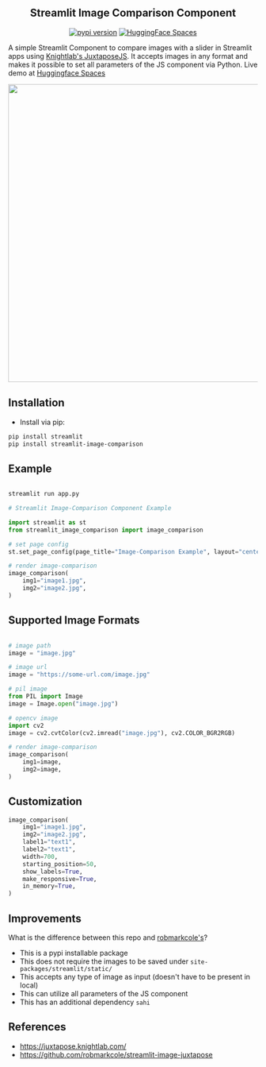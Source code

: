 <div align="center">
<h2>
    Streamlit Image Comparison Component
</h2>
</div>

<div align="center">
    <a href="https://badge.fury.io/py/streamlit-image-comparison"><img src="https://badge.fury.io/py/streamlit-image-comparison.svg" alt="pypi version"></a>
    <a href="https://huggingface.co/spaces/fcakyon/streamlit-image-comparison"><img src="https://raw.githubusercontent.com/fcakyon/streamlit-image-comparison/main/resources/hf_spaces_badge.svg" alt="HuggingFace Spaces"></a>
</div>

A simple Streamlit Component to compare images with a slider in Streamlit apps using [Knightlab's JuxtaposeJS](https://juxtapose.knightlab.com/). It accepts images in any format and makes it possible to set all parameters of the JS component via Python. Live demo at [Huggingface Spaces](https://huggingface.co/spaces/fcakyon/streamlit-image-comparison)

<p align="center">
<a href='https://huggingface.co/spaces/fcakyon/streamlit-image-comparison' target='_blank'> <img src="https://user-images.githubusercontent.com/34196005/143328163-2976a3b6-91d0-47c5-b872-c92dd6ea404e.gif" width="600"></a>

</p>

## Installation
- Install via pip:

```bash
pip install streamlit
pip install streamlit-image-comparison
```

## Example

```bash

streamlit run app.py
```

```python
# Streamlit Image-Comparison Component Example

import streamlit as st
from streamlit_image_comparison import image_comparison

# set page config
st.set_page_config(page_title="Image-Comparison Example", layout="centered")

# render image-comparison
image_comparison(
    img1="image1.jpg",
    img2="image2.jpg",
)
```

## Supported Image Formats

```python

# image path
image = "image.jpg"

# image url
image = "https://some-url.com/image.jpg"

# pil image
from PIL import Image
image = Image.open("image.jpg")

# opencv image
import cv2
image = cv2.cvtColor(cv2.imread("image.jpg"), cv2.COLOR_BGR2RGB)

# render image-comparison
image_comparison(
    img1=image,
    img2=image,
)
```

## Customization

```python
image_comparison(
    img1="image1.jpg",
    img2="image2.jpg",
    label1="text1",
    label2="text1",
    width=700,
    starting_position=50,
    show_labels=True,
    make_responsive=True,
    in_memory=True,
)
```

## Improvements

What is the difference between this repo and [robmarkcole's](https://github.com/robmarkcole/streamlit-image-juxtapose)?

- This is a pypi installable package
- This does not require the images to be saved under `site-packages/streamlit/static/`
- This accepts any type of image as input (doesn't have to be present in local)
- This can utilize all parameters of the JS component
- This has an additional dependency `sahi`

## References
- https://juxtapose.knightlab.com/
- https://github.com/robmarkcole/streamlit-image-juxtapose
